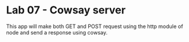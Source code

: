 # Lab 07 - Cowsay server

This app will make both GET and POST request using the http module of node and send a
response using cowsay. 

